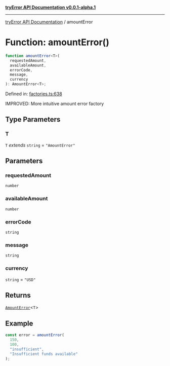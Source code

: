 [**tryError API Documentation v0.0.1-alpha.1**](../index.md)

---

[tryError API Documentation](../index.md) / amountError

# Function: amountError()

```ts
function amountError<T>(
  requestedAmount,
  availableAmount,
  errorCode,
  message,
  currency
): AmountError<T>;
```

Defined in: [factories.ts:638](https://github.com/oconnorjohnson/try-error/blob/e3ae0308069a4fba073f4543d527ad76373db795/src/factories.ts#L638)

IMPROVED: More intuitive amount error factory

## Type Parameters

### T

`T` _extends_ `string` = `"AmountError"`

## Parameters

### requestedAmount

`number`

### availableAmount

`number`

### errorCode

`string`

### message

`string`

### currency

`string` = `"USD"`

## Returns

[`AmountError`](../interfaces/AmountError.md)\<`T`\>

## Example

```typescript
const error = amountError(
  150,
  100,
  "insufficient",
  "Insufficient funds available"
);
```

